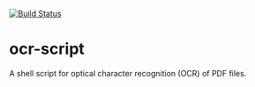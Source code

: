 [![Build Status](https://travis-ci.com/tsrsilva/ocr-script.svg?branch=master)](https://travis-ci.com/tsrsilva/ocr-script)

# ocr-script
A shell script for optical character recognition (OCR) of PDF files.
